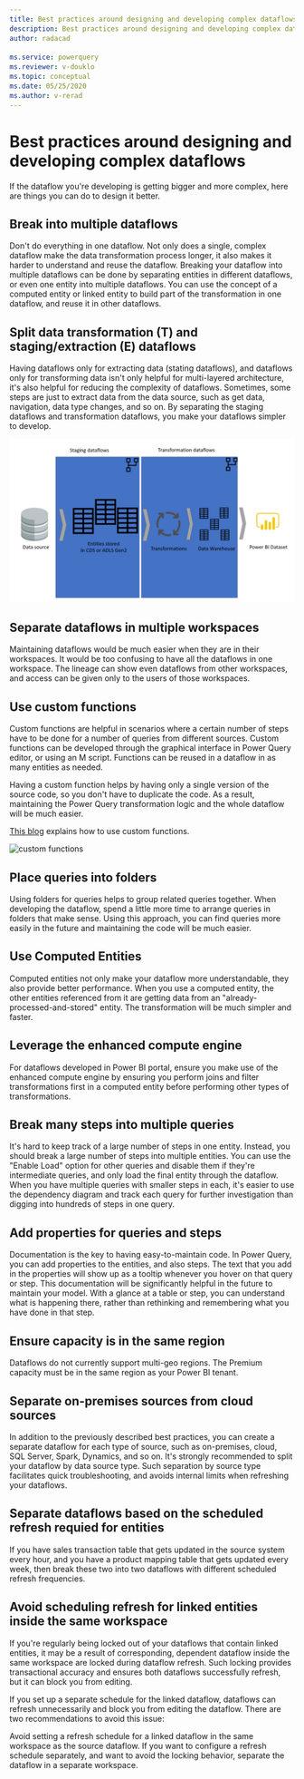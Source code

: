 ```yaml
---
title: Best practices around designing and developing complex dataflows
description: Best practices around designing and developing complex dataflows
author: radacad

ms.service: powerquery
ms.reviewer: v-douklo
ms.topic: conceptual
ms.date: 05/25/2020
ms.author: v-rerad
---
```


# Best practices around designing and developing complex dataflows

If the dataflow you're developing is getting bigger and more complex, here are things you can do to design it better.

## Break into multiple dataflows

Don't do everything in one dataflow. Not only does a single, complex dataflow make the data transformation process longer, it also makes it harder to understand and reuse the dataflow. Breaking your dataflow into multiple dataflows can be done by separating entities in different dataflows, or even one entity into multiple dataflows. You can use the concept of a computed entity or linked entity to build part of the transformation in one dataflow, and reuse it in other dataflows.

## Split data transformation (T) and staging/extraction (E) dataflows

Having dataflows only for extracting data (stating dataflows), and dataflows only for transforming data isn't only helpful for multi-layered architecture, it's also helpful for reducing the complexity of dataflows. Sometimes, some steps are just to extract data from the data source, such as get data, navigation, data type changes, and so on. By separating the staging dataflows and transformation dataflows, you make your dataflows simpler to develop.

![multi-layered dataflow architecture](media/MultiLayeredDF.png)

## Separate dataflows in multiple workspaces

Maintaining dataflows would be much easier when they are in their workspaces. It would be too confusing to have all the dataflows in one workspace. The lineage can show even dataflows from other workspaces, and access can be given only to the users of those workspaces. 

## Use custom functions

Custom functions are helpful in scenarios where a certain number of steps have to be done for a number of queries from different sources. Custom functions can be developed through the graphical interface in Power Query editor, or using an M script. Functions can be reused in a dataflow in as many entities as needed.

Having a custom function helps by having only a single version of the source code, so you don't have to duplicate the code. As a result, maintaining the Power Query transformation logic and the whole dataflow will be much easier.

[This blog](https://radacad.com/custom-functions-made-easy-in-power-bi-desktop#:~:text=It%20is%20easy%20to%20consume,the%20output%20column%20as%20Holidays.) explains how to use custom functions.

![custom functions](https://i1.wp.com/radacad.com/wp-content/uploads/2016/12/2016-12-06_17h51_22.png?w=555&ssl=1)

## Place queries into folders

Using folders for queries helps to group related queries together. When developing the dataflow, spend a little more time to arrange queries in folders that make sense. Using this approach, you can find queries more easily in the future and maintaining the code will be much easier.

## Use Computed Entities

Computed entities not only make your dataflow more understandable, they also provide better performance. When you use a computed entity, the other entities referenced from it are getting data from an "already-processed-and-stored" entity. The transformation will be much simpler and faster.

## Leverage the enhanced compute engine

For dataflows developed in Power BI portal, ensure you make use of the enhanced compute engine by ensuring you perform joins and filter transformations first in a computed entity before performing other types of transformations.

## Break many steps into multiple queries

It's hard to keep track of a large number of steps in one entity. Instead, you should break a large number of steps into multiple entities. You can use the "Enable Load" option for other queries and disable them if they're intermediate queries, and only load the final entity through the dataflow. When you have multiple queries with smaller steps in each, it's easier to use the dependency diagram and track each query for further investigation than digging into hundreds of steps in one query.

## Add properties for queries and steps

Documentation is the key to having easy-to-maintain code. In Power Query, you can add properties to the entities, and also steps. The text that you add in the properties will show up as a tooltip whenever you hover on that query or step. This documentation will be significantly helpful in the future to maintain your model. With a glance at a table or step, you can understand what is happening there, rather than rethinking and remembering what you have done in that step.

## Ensure capacity is in the same region
Dataflows do not currently support multi-geo regions. The Premium capacity must be in the same region as your Power BI tenant.

## Separate on-premises sources from cloud sources
In addition to the previously described best practices, you can create a separate dataflow for each type of source, such as on-premises, cloud, SQL Server, Spark, Dynamics, and so on. It's strongly recommended to split your dataflow by data source type. Such separation by source type facilitates quick troubleshooting, and avoids internal limits when refreshing your dataflows.

## Separate dataflows based on the scheduled refresh requied for entities
If you have sales transaction table that gets updated in the source system every hour, and you have a product mapping table that gets updated every week, then break these two into two dataflows with different scheduled refresh frequencies.

## Avoid scheduling refresh for linked entities inside the same workspace
If you're regularly being locked out of your dataflows that contain linked entities, it may be a result of corresponding, dependent dataflow inside the same workspace are locked during dataflow refresh. Such locking provides transactional accuracy and ensures both dataflows successfully refresh, but it can block you from editing.

If you set up a separate schedule for the linked dataflow, dataflows can refresh unnecessarily and block you from editing the dataflow. There are two recommendations to avoid this issue:

Avoid setting a refresh schedule for a linked dataflow in the same workspace as the source dataflow.
If you want to configure a refresh schedule separately, and want to avoid the locking behavior, separate the dataflow in a separate workspace.

